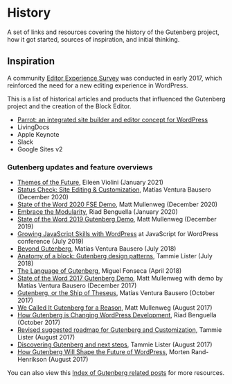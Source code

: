 # History

A set of links and resources covering the history of the Gutenberg project, how it got started, sources of inspiration, and initial thinking.

## Inspiration

A community [Editor Experience Survey](https://make.wordpress.org/core/2017/04/07/editor-experience-survey-results/) was conducted in early 2017, which reinforced the need for a new editing experience in WordPress.

This is a list of historical articles and products that influenced the Gutenberg project and the creation of the Block Editor.

-   [Parrot: an integrated site builder and editor concept for WordPress](https://intenseminimalism.com/2017/parrot-an-integrated-site-builder-and-editor-concept-for-wordpress/)
-   LivingDocs
-   Apple Keynote
-   Slack
-   Google Sites v2

### Gutenberg updates and feature overviews

-   [Themes of the Future](https://wordpress.tv/2021/01/21/eileen-violini-themes-of-the-future-the-new-frontier-of-gutenberg-block-based-themes-and-theme-development/), Eileen Violini (January 2021)
-   [Status Check: Site Editing & Customization](https://make.wordpress.org/core/2020/12/10/status-check-site-editing-and-customization/), Matías Ventura Bausero (December 2020)
-   [State of the Word 2020 FSE Demo](https://youtu.be/QI3qCoiuG3w?t=1279), Matt Mullenweg (December 2020)
-   [Embrace the Modularity](https://riad.blog/2020/01/28/embrace-the-modularity/), Riad Benguella (January 2020)
-   [State of the Word 2019 Gutenberg Demo](https://www.youtube.com/watch?v=LezbkeV059Q), Matt Mullenweg (December 2019)
-   [Growing JavaScript Skills with WordPress](https://gziolo.pl/2019/07/15/growing-javascript-skills-with-wordpress/) at JavaScript for WordPress conference (July 2019)
-   [Beyond Gutenberg](https://wordpress.tv/2018/07/09/matias-ventura-beyond-gutenberg/), Matías Ventura Bausero (July 2018)
-   [Anatomy of a block: Gutenberg design patterns](https://wordpress.tv/2018/07/08/tammie-lister-anatomy-of-a-block-gutenberg-design-patterns/), Tammie Lister (July 2018)
-   [The Language of Gutenberg](https://lamda.blog/2018/04/22/the-language-of-gutenberg/), Miguel Fonseca (April 2018)
-   [State of the Word 2017 Gutenberg Demo](https://youtu.be/XOY3ZUO6P0k?t=2100), Matt Mullenweg with demo by Matías Ventura Bausero (December 2017)
-   [Gutenberg, or the Ship of Theseus](https://matiasventura.com/post/gutenberg-or-the-ship-of-theseus/), Matías Ventura Bausero (October 2017)
-   [We Called It Gutenberg for a Reason](https://ma.tt/2017/08/we-called-it-gutenberg-for-a-reason/), Matt Mullenweg (August 2017)
-   [How Gutenberg is Changing WordPress Development](https://riad.blog/2017/10/06/how-gutenberg-is-changing-wordpress-development/), Riad Benguella (October 2017)
-   [Revised suggested roadmap for Gutenberg and Customization](https://make.wordpress.org/core/2017/08/11/revised-suggested-roadmap-for-gutenberg-and-customization/), Tammie Lister (August 2017)
-   [Discovering Gutenberg and next steps](https://make.wordpress.org/core/2017/08/08/discovering-gutenberg-and-next-steps/), Tammie Lister (August 2017)
-   [How Gutenberg Will Shape the Future of WordPress](https://www.linkedin.com/pulse/gutenberg-morten-rand-hendriksen/), Morten Rand-Henrikson (August 2017)

You can also view this [Index of Gutenberg related posts](https://make.wordpress.org/core/handbook/references/keeping-up-with-gutenberg-index/) for more resources.
